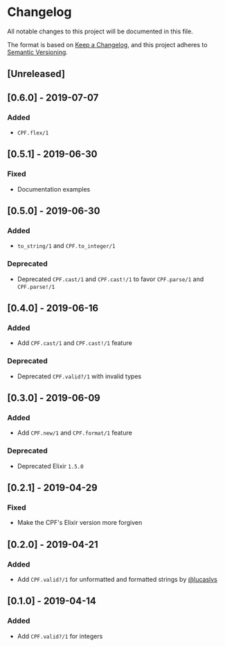 # Changelog
All notable changes to this project will be documented in this file.

The format is based on [Keep a Changelog](https://keepachangelog.com/en/1.0.0/),
and this project adheres to [Semantic Versioning](https://semver.org/spec/v2.0.0.html).

## [Unreleased]

## [0.6.0] - 2019-07-07
### Added
- `CPF.flex/1`

## [0.5.1] - 2019-06-30

### Fixed
- Documentation examples

## [0.5.0] - 2019-06-30
### Added
- `to_string/1` and `CPF.to_integer/1`

### Deprecated
- Deprecated `CPF.cast/1` and `CPF.cast!/1` to favor `CPF.parse/1` and `CPF.parse!/1`

## [0.4.0] - 2019-06-16
### Added
- Add `CPF.cast/1` and `CPF.cast!/1` feature

### Deprecated
- Deprecated `CPF.valid?/1` with invalid types

## [0.3.0] - 2019-06-09
### Added
- Add `CPF.new/1` and `CPF.format/1` feature

### Deprecated
- Deprecated Elixir `1.5.0`

## [0.2.1] - 2019-04-29
### Fixed
- Make the CPF's Elixir version more forgiven

## [0.2.0] - 2019-04-21
### Added
- Add `CPF.valid?/1` for unformatted and formatted strings by [@lucaslvs](https://github.com/lucaslvs)

## [0.1.0] - 2019-04-14
### Added
- Add `CPF.valid?/1` for integers
